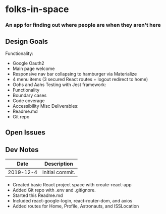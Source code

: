 # folks-in-space
### An app for finding out where people are when they aren't here

## Design Goals
Functionality:
* Google Oauth2
* Main page welcome
* Responsive nav bar collapsing to hamburger via Materialize
* 4 menu items (3 secured React routes + logout redirect to home)
* Oohs and Aahs
Testing with Jest framework:
* Functionality
* Boundary cases
* Code coverage
* Accessibility
Misc Deliverables:
* Readme.md
* Git repo

## Open Issues


## Dev Notes
Date | Description
---- | ----
2019-12-4 | Initial commit.
 * Created basic React project space with create-react-app
 * Added Git repo with .env and .gitignore.
 * Started this Readme.md
 * Included react-google-login, react-router-dom, and axios
 * Added routes for Home, Profile, Astronauts, and ISSLocation